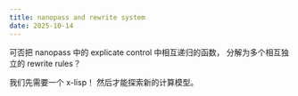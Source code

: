 ```yaml
---
title: nanopass and rewrite system
date: 2025-10-14
---
```


可否把 nanopass 中的 explicate control 中相互递归的函数，
分解为多个相互独立的 rewrite rules？

我们先需要一个 x-lisp！
然后才能探索新的计算模型。
